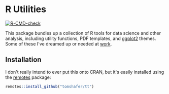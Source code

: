 # R Utilities

<!-- badges: start -->
[![R-CMD-check](https://github.com/tomshafer/tt/workflows/R-CMD-check/badge.svg)](https://github.com/tomshafer/tt/actions)
<!-- badges: end -->

This package bundles up a collection of R tools for data science
and other analysis, including utility functions, PDF templates,
and [ggplot2](https://ggplot2.tidyverse.org) themes. Some of
these I've dreamed up or needed at
[work](https://www.elderresearch.com/).

## Installation

I don't really intend to ever put this onto CRAN, but it's easily
installed using the [remotes](https://remotes.r-lib.org) package:

``` r
remotes::install_github("tomshafer/tt")
```
